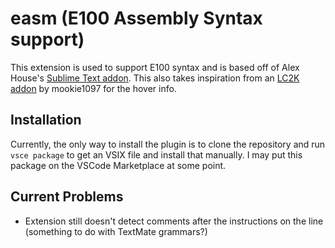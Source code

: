 # easm (E100 Assembly Syntax support)

This extension is used to support E100 syntax and is based off of Alex House's [Sublime Text addon](https://github.com/ahouse101/SublimeE100Assembly).
This also takes inspiration from an [LC2K addon](https://github.com/mookie1097/lc2k) by mookie1097 for the hover info.

## Installation

Currently, the only way to install the plugin is to clone the repository and run `vsce package` to get an VSIX file and install that manually. I may put this package on the VSCode Marketplace at some point.

## Current Problems

* Extension still doesn't detect comments after the instructions on the line (something to do with TextMate grammars?)